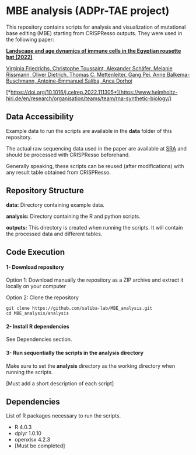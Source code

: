 # MBE analysis (ADPr-TAE project)
This repository contains scripts for analysis and visualization of mutational base editing (MBE) starting from CRISPResso outputs. They were used in the following paper:

[**Landscape and age dynamics of immune cells in the Egyptian rousette bat (2022)**](https://www.helmholtz-hiri.de/en/research/organisation/teams/team/rna-synthetic-biology/)

[Virginia Friedrichs, Christophe Toussaint, Alexander Schäfer, Melanie Rissmann, Oliver Dietrich, Thomas C. Mettenleiter, Gang Pei, Anne Balkema-Buschmann, Antoine-Emmanuel Saliba, Anca Dorhoi](https://www.helmholtz-hiri.de/en/research/organisation/teams/team/rna-synthetic-biology/)

[*https://doi.org/10.1016/j.celrep.2022.111305*](https://www.helmholtz-hiri.de/en/research/organisation/teams/team/rna-synthetic-biology/)

## Data Accessibility
Example data to run the scripts are available in the **data** folder of this repository.

The actual raw sequencing data used in the paper are available at [SRA](https://www.helmholtz-hiri.de/en/research/organisation/teams/team/rna-synthetic-biology/) and should be processed with CRISPResso beforehand.

Generally speaking, these scripts can be reused (after modifications) with any result table obtained from CRISPResso.

## Repository Structure
**data:** Directory containing example data.

**analysis:** Directory containing the R and python scripts.

**outputs:** This directory is created when running the scripts. It will contain the processed data and different tables.

## Code Execution
#### 1- Download repository
Option 1: Download manually the repository as a ZIP archive and extract it locally on your computer

Option 2: Clone the repository
```shell
git clone https://github.com/saliba-lab/MBE_analysis.git
cd MBE_analysis/analysis
```


#### 2- Install R dependencies 
See Dependencies section.


#### 3- Run sequentially the scripts in the **analysis** directory 
Make sure to set the **analysis** directory as the working directory when running the scripts.

[Must add a short description of each script]

## Dependencies
List of R packages necessary to run the scripts.

- R                 4.0.3
- dplyr             1.0.10
- openxlsx          4.2.3
- [Must be completed]

